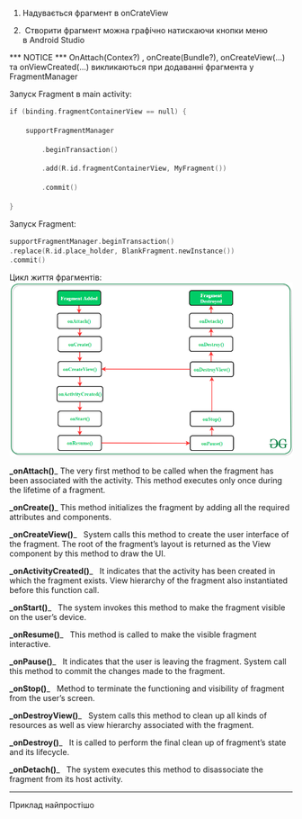 1.  Надувається фрагмент в onCrateView 
    
2.   Створити фрагмент можна графічно натискаючи кнопки меню в Android Studio

*** NOTICE *** 
OnAttach(Contex?) , onCreate(Bundle?), onCreateView(...) та onViewCreated(...) викликаються при додаванні фрагмента у FragmentManager

Запуск Fragment в main activity: 

```kotlin
if (binding.fragmentContainerView == null) { 

    supportFragmentManager 

        .beginTransaction() 

        .add(R.id.fragmentContainerView, MyFragment()) 

        .commit() 

}
```

Запуск Fragment: 
```kotlin
supportFragmentManager.beginTransaction() 
.replace(R.id.place_holder, BlankFragment.newInstance()) 
.commit()
```

Цикл життя фрагментів:
![alt text](pictures/006-1.png)

**_onAttach()**_ 
The very first method to be called when the fragment has been associated with the activity. This method executes only once during the lifetime of a fragment.   

**_onCreate()**_ 
This method initializes the fragment by adding all the required attributes and components. 

**_onCreateView()**_  
System calls this method to create the user interface of the fragment. The root of the fragment’s layout is returned as the View component by this method to draw the UI. 

**_onActivityCreated()**_  
It indicates that the activity has been created in which the fragment exists. View hierarchy of the fragment also instantiated before this function call.  

**_onStart()**_  
The system invokes this method to make the fragment visible on the user’s device. 

**_onResume()**_  
This method is called to make the visible fragment interactive. 

**_onPause()**_  
It indicates that the user is leaving the fragment. System call this method to commit the changes made to the fragment.  

**_onStop()**_  
Method to terminate the functioning and visibility of fragment from the user’s screen.  

**_onDestroyView()**_  
System calls this method to clean up all kinds of resources as well as view hierarchy associated with the fragment. 

**_onDestroy()**_  
It is called to perform the final clean up of fragment’s state and its lifecycle. 

**_onDetach()**_  
The system executes this method to disassociate the fragment from its host activity.

***
Приклад найпростішо
